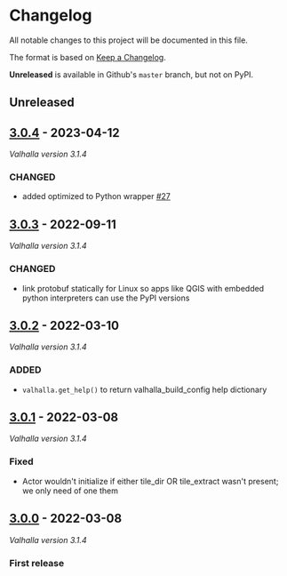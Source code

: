 # Changelog
All notable changes to this project will be documented in this file.

The format is based on [Keep a Changelog](http://keepachangelog.com/en/1.0.0/).

**Unreleased** is available in Github's `master` branch, but not on PyPI.

## Unreleased

## [3.0.4](https://pypi.org/project/pyvalhalla/3.0.4/) - 2023-04-12

_Valhalla version 3.1.4_

### CHANGED

- added optimized to Python wrapper [#27](https://github.com/gis-ops/pyvalhalla/pull/27)

## [3.0.3](https://pypi.org/project/pyvalhalla/3.0.3/) - 2022-09-11

_Valhalla version 3.1.4_

### CHANGED

- link protobuf statically for Linux so apps like QGIS with embedded python interpreters can use the PyPI versions

## [3.0.2](https://pypi.org/project/pyvalhalla/3.0.2/) - 2022-03-10

_Valhalla version 3.1.4_

### ADDED

- `valhalla.get_help()` to return valhalla_build_config help dictionary

## [3.0.1](https://pypi.org/project/pyvalhalla/3.0.1/) - 2022-03-08

_Valhalla version 3.1.4_

### Fixed

- Actor wouldn't initialize if either tile_dir OR tile_extract wasn't present; we only need of one them

## [3.0.0](https://pypi.org/project/pyvalhalla/3.0.0/) - 2022-03-08

_Valhalla version 3.1.4_

### First release
